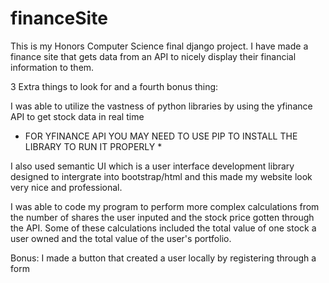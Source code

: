 # financeSite
This is my Honors Computer Science final django project. I have made a finance site that gets data from an API to nicely display their financial information to them.

3 Extra things to look for and a fourth bonus thing:

I was able to utilize the vastness of python libraries by using the yfinance API to get stock data in real time
* FOR YFINANCE API YOU MAY NEED TO USE PIP TO INSTALL THE LIBRARY TO RUN IT PROPERLY *

I also used semantic UI which is a user interface development library designed to intergrate into bootstrap/html and this made my website look very nice and professional.

I was able to code my program to perform more complex calculations from the number of shares the user inputed and the stock price gotten through the API. Some of these
calculations included the total value of one stock a user owned and the total value of the user's portfolio.

Bonus: I made a button that created a user locally by registering through a form
